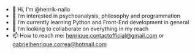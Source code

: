 - 👋 Hi, I’m @henrik-nailo
- 👀 I’m interested in psychoanalysis, philosophy and programmation
- 🌱 I’m currently learning Python and Front-End development in general
- 💞️ I’m looking to collaborate on everything in my reach
- 📫 How to reach me: henrique.contactofficial@gmail.com or gabrielhenrique.correa@hotmail.com

<!---
henrik-nailo/henrik-nailo is a ✨ special ✨ repository because its `README.md` (this file) appears on your GitHub profile.
You can click the Preview link to take a look at your changes.
--->
